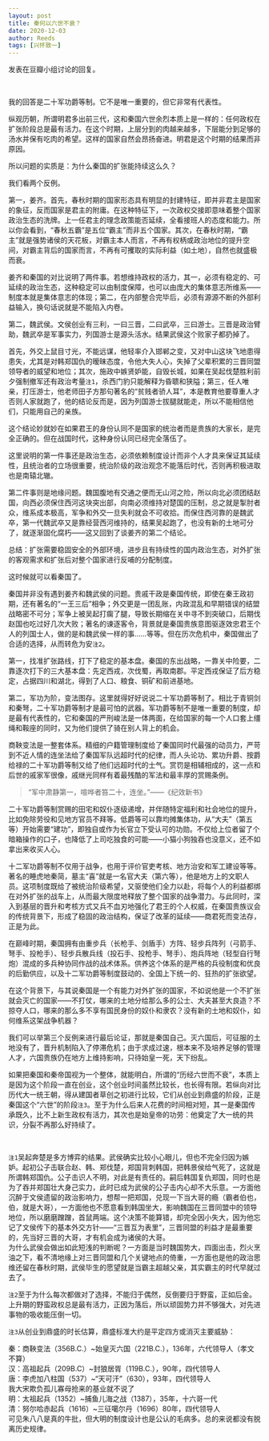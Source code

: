 ```yaml
---
layout: post
title: 秦何以六世不衰？
date: 2020-12-03
author: Reeds
tags: [兴怀致一]
---
```


 发表在豆瓣小组讨论的回复。

<!--- more --->

<br>

我的回答是二十军功爵等制。它不是唯一重要的，但它非常有代表性。

纵观历朝，所谓明君多出前三代，这和秦国六世余烈本质上是一样的：任何政权在扩张阶段总是最有活力。在这个时期，上层分到的肉越来越多，下层能分到足够的汤水并保有吃肉的希望。这样的国家自然会昂扬奋进。明君是这个时期的结果而非原因。

所以问题的实质是：为什么秦国的扩张能持续这么久？

我们看两个反例。

第一，姜齐。首先，春秋时期的国家形态具有明显的封建特征，即并非君主是国家的象征，反而国家是君主的附庸。在这种特征下，一次政权交接即意味着整个国家政治生态的洗牌。上一任君主的理念政策能否延续，全看接班人的态度和能力。所以你会看到，“春秋五霸”是五位“霸主”而非五个国家。其次，在春秋时期，“霸主”就是强势诸侯的天花板，对霸主本人而言，不再有权柄或政治地位的提升空间，对霸主背后的国家而言，不再有可攫取的实际利益（如土地），自然也就盛极而衰。

姜齐和秦国的对比说明了两件事。若想维持政权的活力，其一，必须有稳定的、可延续的政治生态，这种稳定可以由制度保障，也可以由庞大的集体意志所维系——制度本就是集体意志的体现；第二，在内部整合完毕后，必须有源源不断的外部利益输入，换句话说就是不能陷入内卷。

第二，魏武侯。文侯创业有三利，一曰三晋，二曰武卒，三曰游士。三晋是政治臂助，魏武卒是军事实力，列国游士是源头活水。结果武侯这个败家子都扔掉了。

首先，外交上鼠目寸光，不能远谋，他轻率介入邯郸之变，又对中山这块飞地患得患失，尤其是对韩郑国仇的暧昧态度，令他大失人心，失掉了父辈积累的三晋同盟领导者的威望和地位；其次，施政中嫉贤妒能，自毁长城，如果在吴起伐楚胜利前夕强制撤军还有政治考量`注1`，杀西门豹只能解释为昏聩和狭隘；第三，任人唯亲，打压游士，他老师田子方那句著名的“贫贱者骄人耳”，本是教育他要尊重人才否则人家就跑了，他的结论反而是，因为列国游士拔腿就能走，所以不能相信他们，只能用自己的亲族。

这个结论妙就妙在如果君王的身份认同不是国家的统治者而是贵族的大家长，是完全正确的。但在战国时代，这种身份认同已经完全落伍了。

这里说明的第一件事还是政治生态，必须依赖制度设计而非个人才具来保证其延续性，且统治者的立场很重要，统治阶级的政治观念不能落后时代，否则再积极进取也是南辕北辙。

第二件事则是地缘问题。魏国腹地有交通之便而无山河之险，所以向北必须团结赵国，向西必须保住西河这块突出部，向南必须维持对楚国的压制，总之就是掣肘者众，维系成本极高，军争和外交一旦失利就会不可收拾。而保住西河靠的是魏武卒，第一代魏武卒又是靠经营西河维持的，结果吴起跑了，也没有新的土地可分了，就逐渐固化腐朽——这又回到了谈姜齐的第二个结论。

总结：扩张需要稳固安全的外部环境，进步且有持续性的国内政治生态，对外扩张的客观需求和扩张后对整个国家进行反哺的分配制度。

这时候就可以看秦国了。

秦国并非没有遇到姜齐和魏武侯的问题。贵戚干政是秦国传统，即使在秦王政初期，还有著名的“一王三后”相争；外交更是一团乱账，内政混乱和早期错误的结盟战略密不可分；军争上被吴起打瘸了腿，导致长期缩在关中寻不到突破口，后期伐赵国也吃过好几次大败；著名的谏逐客令，背景就是秦国贵族意图驱逐效忠君王个人的列国士人，做的是和魏武侯一样的事……等等。但在历次危机中，秦国做出了合适的选择，从而转危为安`注2`。

第一，找准扩张路线，打下了稳定的基本盘。秦国的东出战略，一靠关中险要，二靠逐次打下的三大基本盘：先定西戎，次伐蜀，再取南郡。平定西戎保证了后方稳定，占据四川和湖北，得到了人口、粮食、铜矿和前进基地。

第二，军功为阶，变法图存。这里就得好好说说二十军功爵等制了。相比于青铜剑和秦弩，二十军功爵等制才是最可怕的武器。军功爵等制不是唯一重要的制度，却是最有代表性的，它和秦国的严刑峻法是一体两面，在给国家的每一个人口套上缰绳和鞍座的同时，又为他们提供了骑在别人背上的机会。

商鞅变法是一整套体系。精细的户籍管理制度给了秦国同时代最强的动员力，严苛到不近人情的连坐法给了秦国军队远超时代的纪律，而人头论功、累功升爵、按爵给禄的二十军功爵等制又给了他们远超时代的士气。赏罚是相辅相成的，这一点和后世的戚家军很像，戚继光同样有着最残酷的军法和最丰厚的赏赐条例。

> “军中肃静第一，喧哗者笞二十，连坐。”——《纪效新书》

二十军功爵等制赏赐的田宅和奴仆逐级递增，并伴随特定福利和社会地位的提升，比如免除劳役和见地方官员不拜等。低爵等可以靠均摊集体功，从“大夫”（第五等）开始需要“建功”，即独自或作为长官立下受认可的功勋。不仅给上位者留了个暗箱操作的口子，也降低了上司吃独食的可能——小猫小狗独吞也没意义，还不如拿出来收买人心。

十二军功爵等制不仅用于战争，也用于评价官吏考核、地方治安和军工建设等等。著名的睡虎地秦简，墓主“喜”就是一名官大夫（第六等），他是地方上的文职人员。这项制度既给了被统治阶级希望，又驱使他们全力以赴，将每个人的利益都绑在对外扩张的战车上，从而最大限度地释放了整个国家的战争潜力。与此同时，深入到基层的晋升和考核方式又兵不血刃地强化了君王的个人权威，在秦国贵族议会的传统背景下，形成了稳固的政治结构，保证了改革的延续——商君死而变法存，正是为此。

在巅峰时期，秦国拥有由重步兵（长枪手、剑盾手）方阵、轻步兵阵列（弓箭手、弩手、投枪手）、轻步兵散兵线（投石手、投枪手、弩手）、炮兵阵地（轻型自行弩炮）混成的多兵种协同作战的战术体系。供养这个体系的是严格的兵役制度和优良的后勤供应，以及十二军功爵等制度鼓动的、全国上下统一的、狂热的扩张欲望。

在这个背景下，与其说秦国是一个有能力对外扩张的国家，不如说他是一个不扩张就会灭亡的国家——不打仗，哪来的土地分给那么多的公士、大夫甚至大良造？不掠夺人口，哪来的那么多不享有国民身份的奴仆和隶农？没有新的土地和奴仆，如何维系这架战争机器？

我们可以举第三个反例来进行最后论证，那就是秦国自己。灭六国后，可征服的土地没有了，晋升机制陷入了停滞危机；由于求成过速，根本来不及培养足够的管理人才，六国贵族仍在地方上维持影响，只待始皇一死，天下纷乱。

如果把秦国和秦帝国视为一个整体，就能明白，所谓的“历经六世而不衰”，本质上是因为这个阶段一直在创业，这个创业时间虽然比较长，也长得有限。若纵向对比历代大一统王朝，得从建国者草创之初进行比较，它们从创业到鼎盛的阶段，正是秦国这个“六世”的阶段`注3`。至于为什么后来人花费的时间相对短，其一是秦国传承既久，比不上新生政权有活力，其次也是始皇帝的功劳：他奠定了大一统的共识，分裂不再那么好持续了。

<br>

`注1`吴起奔楚是多方博弈的结果。武侯确实比较小心眼儿，但也不完全归因为嫉妒。起初公子击联合赵、韩、郑伐楚，郑国背刺韩国，把韩景侯给气死了，这就是所谓韩郑国仇。公子击识人不明，对此是有责任的。嗣后韩国复仇郑国，同时也是为了吞并郑国壮大身己实力，此时已成为武侯的公子击内心却不大乐意。一方面他沉醉于文侯遗留的政治影响力，想帮一把郑国，兑现一下当大哥的瘾（霸者伯也，伯，就是大哥），一方面他也不愿意看到韩国坐大，影响魏国在三晋同盟中的领导地位，所以磨磨蹭蹭，首鼠两端。这个决策不能算错，却完全因小失大，因为他忘记了文侯传下的基本外交方针——“三晋互为表里”，三晋同盟的利益才是最重要的，先当好三晋的大哥，才有机会成为诸侯的大哥。<br>为什么武侯会做出如此短浅的判断呢？一方面是当时魏国势大，四面出击，烈火烹油之下，看不清地缘上对三晋同盟和几个关键地点的倚重，一方面也是他的政治思维还留在春秋时期，武侯毕生的愿望就是当霸主超越父亲，其实霸主的时代早就过去了。

`注2`至于为什么每次都做对了选择，不能归于偶然，反倒要归于野蛮，正如后金。上升期的野蛮政权总是最有活力，正因为落后，所以顽固势力并不够强大，对先进事物的吸收能压倒一切。

`注3`从创业到鼎盛的时长估算，鼎盛标准大约是平定四方或消灭主要威胁：

秦：商鞅变法（356B.C.）~始皇灭六国（221B.C.），136年，六代领导人（孝文不算）<br>汉：高祖起兵（209B.C）~封狼居胥（119B.C.），90年，四代领导人<br>唐：李虎加八柱国（537）~“天可汗”（630），93年，四代领导人<br>我大宋欺负孤儿寡母抢来的基业就不说了<br>明：太祖起兵（1352）~捕鱼儿海之战（1387），35年，十六哥一代<br>清：努尔哈赤起兵（1616）~三征噶尔丹（1696）80年，四代领导人<br>可见朱八八是真的牛批，但大明的制度设计也是公认的毛病多。总的来说都没有脱离历史规律。<br>

 



 